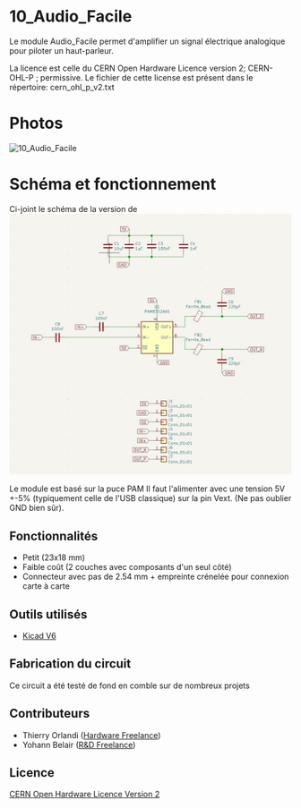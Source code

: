 # 10_Audio_Facile

Le module Audio_Facile permet d'amplifier un signal électrique analogique pour piloter un haut-parleur.

La licence est celle du CERN Open Hardware Licence version 2; CERN-OHL-P ; permissive.
Le fichier de cette license est présent dans le répertoire: cern_ohl_p_v2.txt

# Photos

![10_Audio_Facile](./media/Audio_Facile.jpg "photo du dessus du module version .")

# Schéma et fonctionnement

Ci-joint le schéma de la version de 
![10_Audio_Facile](./media/sch.jpg "schéma du module")

Le module est basé sur la puce PAM
Il faut l'alimenter avec une tension 5V +-5% (typiquement celle de l'USB classique) sur la pin Vext. (Ne pas oublier GND bien sûr).

## Fonctionnalités
- Petit (23x18 mm)
- Faible coût (2 couches avec composants d'un seul côté)
- Connecteur avec pas de 2.54 mm + empreinte crénelée pour connexion carte à carte

## Outils utilisés

- [Kicad V6](https://www.kicad.org/)

## Fabrication du circuit

Ce circuit a été testé de fond en comble sur de nombreux projets

## Contributeurs

- Thierry Orlandi ([Hardware Freelance](https://www.linkedin.com/in/thierry-orlandi))
- Yohann Belair ([R&D Freelance](https://github.com/ciborg971))

## Licence
[CERN Open Hardware Licence Version 2](https://github.com/Thierry-oshw/10_Audio_Facile/blob/main/LICENSE.txt)